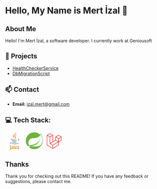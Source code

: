 # Hello, My Name is Mert İzal 👋

## About Me

Hello! I'm Mert İzal, a software developer. I currently work at Geniousoft

## 🔭 Projects

- [HealthCheckerService](https://github.com/mertizal/HealthChecker)
- [DbMigrationScript](https://github.com/mertizal/DbMigrationScript)


## 📫 Contact

- **Email:** izal.mert@gmail.com

## 💻 Tech Stack:

<img src="https://github.com/github/explore/raw/main/topics/java/java.png" alt="Java Logo" width="60" height="60"> <img src="https://github.com/github/explore/raw/main/topics/spring-boot/spring-boot.png" alt="Spring Boot Logo" width="60" height="60"> <img src="https://github.com/github/explore/raw/main/topics/laravel/laravel.png" alt="Laravel Logo" width="60" height="60">


## Thanks

Thank you for checking out this README! If you have any feedback or suggestions, please contact me.

